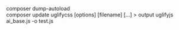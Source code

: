 
composer dump-autoload<br>
composer update
uglifycss [options] [filename] [...] > output
uglifyjs ai_base.js -o test.js
